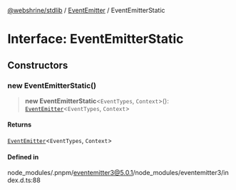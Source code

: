 [@webshrine/stdlib](../../../globals.md) / [EventEmitter](../index.md) / EventEmitterStatic

# Interface: EventEmitterStatic

## Constructors

### new EventEmitterStatic()

> **new EventEmitterStatic**\<`EventTypes`, `Context`\>(): [`EventEmitter`](../../../classes/EventEmitter.md)\<`EventTypes`, `Context`\>

#### Returns

[`EventEmitter`](../../../classes/EventEmitter.md)\<`EventTypes`, `Context`\>

#### Defined in

node\_modules/.pnpm/eventemitter3@5.0.1/node\_modules/eventemitter3/index.d.ts:88
